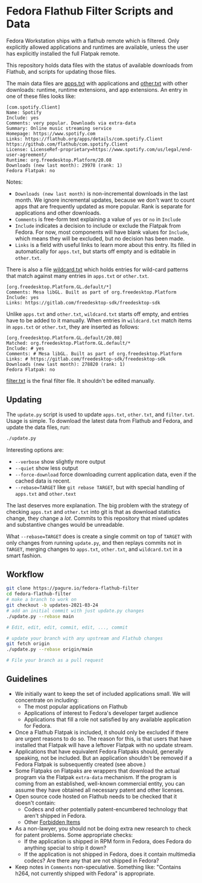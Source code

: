 Fedora Flathub Filter Scripts and Data
======================================

Fedora Workstation ships with a flathub remote which is filtered.
Only explicitly allowed applications and runtimes are available,
unless the user has explicitly installed the full Flatpak remote.

This repository holds data files with the status of available
downloads from Flathub,
and scripts for updating those files.

The main data files are [apps.txt](apps.txt) with applications and
[other.txt](other.txt) with other downloads:
runtime, runtime extensions, and app extensions. An entry in
one of these files looks like:

```
[com.spotify.Client]
Name: Spotify
Include: yes
Comments: very popular. Downloads via extra-data
Summary: Online music streaming service
Homepage: https://www.spotify.com
Links: https://flathub.org/apps/details/com.spotify.Client https://github.com/flathub/com.spotify.Client
License: LicenseRef-proprietary=https://www.spotify.com/us/legal/end-user-agreement/
Runtime: org.freedesktop.Platform/20.08
Downloads (new last month): 29978 (rank: 1)
Fedora Flatpak: no
```

Notes:

* `Downloads (new last month)` is non-incremental downloads in the last month.
   We ignore incremental updates,
   because we don't want to count apps that are frequently updated as more popular.
   Rank is separate for applications and other downloads.
* `Comments` is free-form text explaining a value of `yes` or `no` in `Include`
* `Include` indicates a decision to include or exclude the Flatpak from Fedora.
   For now, most components will have blank values for `Include`, which means
   they will be excluded, but no decision has been made.
* `Links` is a field with useful links to learn more about this entry. Its
   filled in automatically for `apps.txt`, but starts off empty and is editable
   in `other.txt`.

There is also a file [wildcard.txt](wildcard.txt) which holds entries
for wild-card patterns that match against many entries in `apps.txt`
or `other.txt`.

```
[org.freedesktop.Platform.GL.default/*]
Comments: Mesa libGL. Built as part of org.freedesktop.Platform
Include: yes
Links: https://gitlab.com/freedesktop-sdk/freedesktop-sdk
```

Unlike `apps.txt` and `other.txt`, `wildcard.txt` starts off empty,
and entries have to be added to it manually. When entries in
`wildcard.txt` match items in `apps.txt` or `other.txt`, they are
inserted as follows:

```
[org.freedesktop.Platform.GL.default/20.08]
Matched: org.freedesktop.Platform.GL.default/*
Include: # yes
Comments: # Mesa libGL. Built as part of org.freedesktop.Platform
Links: # https://gitlab.com/freedesktop-sdk/freedesktop-sdk
Downloads (new last month): 278820 (rank: 1)
Fedora Flatpak: no
```

[filter.txt](filter.txt) is the final filter file. It shouldn't
be edited manually.

Updating
--------

The `update.py` script is used to update `apps.txt`, `other.txt`, and `filter.txt`.
Usage is simple. To download the latest data from Flathub and Fedora,
and update the data files, run:

``` sh
./update.py
```

Interesting options are:

* `--verbose` show slightly more output
* `--quiet` show less output
* `--force-download` force downloading current application data,
     even if the cached data is recent.
* `--rebase=TARGET` like `git rebase TARGET`,
  but with special handling of `apps.txt` and `other.text`

The last deserves more explanation.
The big problem with the strategy of checking `apps.txt` and `other.txt` into git
is that as download statistics change, they change a *lot*.
Commits to this repository that mixed updates and substantive changes would be unreadable.

What `--rebase=TARGET` does is create a single commit on top of `TARGET`
with only changes from running `update.py`, and then replays commits not in `TARGET`,
merging changes to `apps.txt`, `other.txt`, and `wildcard.txt` in a smart fashion.

Workflow
--------

``` sh
git clone https://pagure.io/fedora-flathub-filter
cd fedora-flathub-filter
# make a branch to work on
git checkout -b updates-2021-03-24
# add an initial commit with just update.py changes
./update.py --rebase main

# Edit, edit, edit, commit, edit, ..., commit

# update your branch with any upstream and Flathub changes
git fetch origin
./update.py --rebase origin/main

# File your branch as a pull request
```

Guidelines
----------

* We initially want to keep the set of included applications small.
  We will concentrate on including:
    * The most popular applications on Flathub
    * Applications of interest to Fedora's developer target audience
    * Applications that fill a role not satisfied by any available application for Fedora.
* Once a Flathub Flatpak is included,
  it should only be excluded if there are urgent reasons to do so.
  The reason for this,
  is that users that have installed that Flatpak will have a leftover Flatpak with no update stream.
* Applications that have equivalent Fedora Flatpaks should, generally speaking,
  not be included.
  But an application shouldn't be removed if a Fedora Flatpak is subsequently created (see above.)
* Some Flatpaks on Flatpaks are wrappers
  that download the actual program via the Flatpak `extra-data` mechanism.
  If the program is coming from an established, well-known commercial entity,
  you can assume they have obtained all necessary patent and other licenses.
* Open source code hosted on Flathub needs to be checked that it doesn't contain:
    * Codecs and other potentially patent-encumbered technology that aren't shipped in Fedora.
    * Other [Forbidden Items](https://fedoraproject.org/wiki/Forbidden_items?rd=ForbiddenItems)
* As a non-lawyer,
  you should not be doing extra new research to check for patent problems.
  Some appropriate checks:
    * If the application is shipped in RPM form in Fedora,
      does Fedora do anything special to strip it down?
    * If the application is not shipped in Fedora,
      does it contain multimedia codecs? Are there any that are not shipped in Fedora?
* Keep notes in `Comments` non-speculative. Something like:
  "Contains h264, not currently shipped with Fedora" is appropriate.
